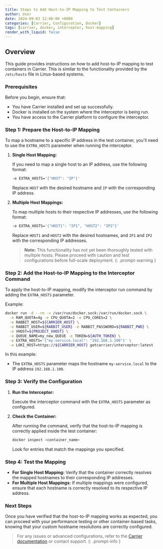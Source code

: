 ```yaml
---
title: Steps to Add Host-to-IP Mapping to Test Containers
author: User
date: 2024-09-03 12:00:00 +0800
categories: [Carrier, Configuration, Docker]
tags: [carrier, docker, interceptor, host-mapping]
render_with_liquid: false
---
```

 
## Overview
 
This guide provides instructions on how to add host-to-IP mapping to test containers in Carrier. This is similar to the functionality provided by the `/etc/hosts` file in Linux-based systems.
 
### Prerequisites
 
Before you begin, ensure that:
 
- You have Carrier installed and set up successfully.
- Docker is installed on the system where the interceptor is being run.
- You have access to the Carrier platform to configure the interceptor.
 
### Step 1: Prepare the Host-to-IP Mapping
 
To map a hostname to a specific IP address in the test container, you'll need to use the `EXTRA_HOSTS` parameter when running the interceptor.
 
1. **Single Host Mapping:**
 
   If you need to map a single host to an IP address, use the following format:
   ```bash
   -e EXTRA_HOSTS='{"HOST": "IP"}'
   ```
 
   Replace `HOST` with the desired hostname and `IP` with the corresponding IP address.
 
2. **Multiple Host Mappings:**
 
   To map multiple hosts to their respective IP addresses, use the following format:
   ```bash
   -e EXTRA_HOSTS='{"HOST1": "IP1", "HOST2": "IP2"}'
   ```
 
   Replace `HOST1` and `HOST2` with the desired hostnames, and `IP1` and `IP2` with the corresponding IP addresses.
 
   > **Note:** This functionality has not yet been thoroughly tested with multiple hosts. Please proceed with caution and test configurations before full-scale deployment.
   {: .prompt-warning }
 
### Step 2: Add the Host-to-IP Mapping to the Interceptor Command
 
To apply the host-to-IP mapping, modify the interceptor run command by adding the `EXTRA_HOSTS` parameter.
 
Example:
 
```bash
docker run -d --rm -v /var/run/docker.sock:/var/run/docker.sock \
  -e RAM_QUOTA=4g -e CPU_QUOTA=2 -e CPU_CORES=2 \
  -e RABBIT_HOST=${CARRIER_HOST} \
  -e RABBIT_USER=${RABBIT_USER} -e RABBIT_PASSWORD=${RABBIT_PWD} \
  -e VHOST=${PROJECT_VHOST} \
  -e QUEUE_NAME=my_new_QUEUE -e TOKEN=${AUTH_TOKEN} \
  -e EXTRA_HOSTS='{"my-service.local": "192.168.1.100"}' \
  -e LOKI_HOST=https://${CARRIER_HOST} getcarrier/interceptor:latest
```
 
In this example:
 
- The `EXTRA_HOSTS` parameter maps the hostname `my-service.local` to the IP address `192.168.1.100`.
 
### Step 3: Verify the Configuration
 
1. **Run the Interceptor:**
 
   Execute the interceptor command with the `EXTRA_HOSTS` parameter as configured.
 
2. **Check the Container:**
 
   After running the command, verify that the host-to-IP mapping is correctly applied inside the test container:
 
   ```bash
   docker inspect <container_name>
   ```
 
   Look for entries that match the mappings you specified.
 
### Step 4: Test the Mapping
 
- **For Single Host Mapping:** Verify that the container correctly resolves the mapped hostnames to their corresponding IP addresses.
- **For Multiple Host Mappings:** If multiple mappings were configured, ensure that each hostname is correctly resolved to its respective IP address.
 
### Next Steps
 
Once you have verified that the host-to-IP mapping works as expected, you can proceed with your performance testing or other container-based tasks, knowing that your custom hostname resolutions are correctly configured.
 
> For any issues or advanced configurations, refer to the [Carrier documentation](https://getcarrier.io/docs/) or contact support.
{: .prompt-info }